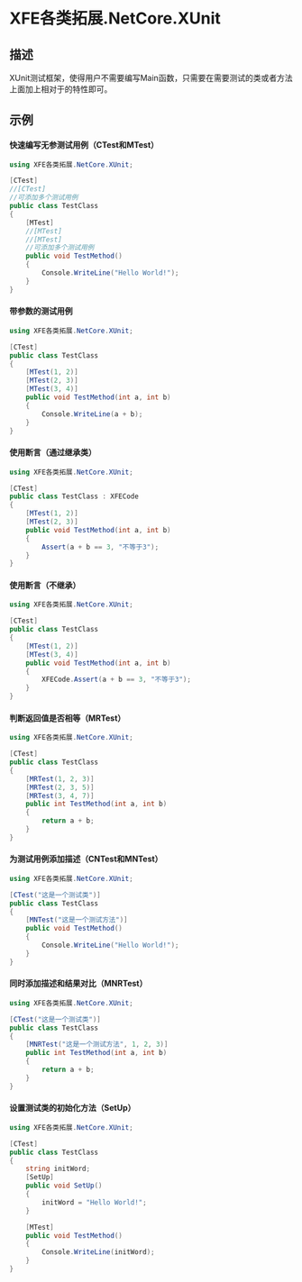 # XFE各类拓展.NetCore.XUnit

## 描述

XUnit测试框架，使得用户不需要编写Main函数，只需要在需要测试的类或者方法上面加上相对于的特性即可。

## 示例

#### 快速编写无参测试用例（CTest和MTest）

```csharp
using XFE各类拓展.NetCore.XUnit;

[CTest]
//[CTest]
//可添加多个测试用例
public class TestClass
{
	[MTest]
	//[MTest]
	//[MTest]
	//可添加多个测试用例
	public void TestMethod()
	{
		Console.WriteLine("Hello World!");
	}
}
```


#### 带参数的测试用例

```csharp
using XFE各类拓展.NetCore.XUnit;

[CTest]
public class TestClass
{
	[MTest(1, 2)]
	[MTest(2, 3)]
	[MTest(3, 4)]
	public void TestMethod(int a, int b)
	{
		Console.WriteLine(a + b);
	}
}
```


#### 使用断言（通过继承类）

```csharp
using XFE各类拓展.NetCore.XUnit;

[CTest]
public class TestClass : XFECode
{
	[MTest(1, 2)]
	[MTest(2, 3)]
	public void TestMethod(int a, int b)
	{
		Assert(a + b == 3, "不等于3");
	}
}
```


#### 使用断言（不继承）

```csharp
using XFE各类拓展.NetCore.XUnit;

[CTest]
public class TestClass
{
	[MTest(1, 2)]
	[MTest(3, 4)]
	public void TestMethod(int a, int b)
	{
		XFECode.Assert(a + b == 3, "不等于3");
	}
}
```


#### 判断返回值是否相等（MRTest）

```csharp
using XFE各类拓展.NetCore.XUnit;

[CTest]
public class TestClass
{
	[MRTest(1, 2, 3)]
	[MRTest(2, 3, 5)]
	[MRTest(3, 4, 7)]
	public int TestMethod(int a, int b)
	{
		return a + b;
	}
}
```


#### 为测试用例添加描述（CNTest和MNTest）

```csharp
using XFE各类拓展.NetCore.XUnit;

[CTest("这是一个测试类")]
public class TestClass
{
	[MNTest("这是一个测试方法")]
	public void TestMethod()
	{
		Console.WriteLine("Hello World!");
	}
}
```


#### 同时添加描述和结果对比（MNRTest）

```csharp
using XFE各类拓展.NetCore.XUnit;

[CTest("这是一个测试类")]
public class TestClass
{
	[MNRTest("这是一个测试方法", 1, 2, 3)]
	public int TestMethod(int a, int b)
	{
		return a + b;
	}
}
```


#### 设置测试类的初始化方法（SetUp）

```csharp
using XFE各类拓展.NetCore.XUnit;

[CTest]
public class TestClass
{
	string initWord;
	[SetUp]
	public void SetUp()
	{
		initWord = "Hello World!";
	}

	[MTest]
	public void TestMethod()
	{
		Console.WriteLine(initWord);
	}
}
```
